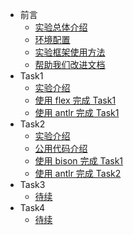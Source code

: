 <!-- _sidebar.md -->
* 前言
  * [实验总体介绍](introduction/overall.md)
  * [环境配置](introduction/environment.md)
  * [实验框架使用方法](introduction/howtouse.md) 
  * [帮助我们改进文档](introduction/helptoimprove.md)
* Task1
  * [实验介绍](task1_doc/overview.md) 
  * [使用 flex 完成 Task1](task1_doc/flex.md)
  * [使用 antlr 完成 Task1](task1_doc/antlr.md)
* Task2
  * [实验介绍](task2_doc/overview.md) 
  * [公用代码介绍](task2_doc/share.md) 
  * [使用 bison 完成 Task1](task2_doc/bison.md)
  * [使用 antlr 完成 Task2](task2_doc/antlr.md)
* Task3
  * [待续](README.md)
* Task4
  * [待续](README.md)